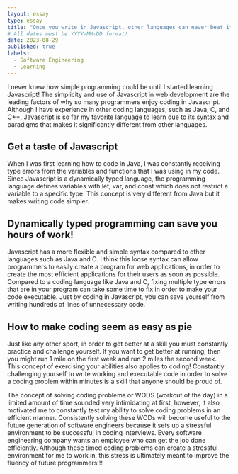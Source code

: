 ```yaml
---
layout: essay
type: essay
title: "Once you write in Javascript, other languages can never beat it!"
# All dates must be YYYY-MM-DD format!
date: 2023-08-29
published: true
labels:
  - Software Engineering
  - Learning
---
```


  I never knew how simple programming could be until I started learning Javascript! The simplicity and use of Javascript in web development are the leading factors of why so many programmers enjoy coding in Javascript. Although I have experience in other coding languages, such as Java, C, and C++, Javascript is so far my favorite language to learn due to its syntax and paradigms that makes it significantly different from other languages. 

## Get a taste of Javascript
  When I was first learning how to code in Java, I was constantly receiving type errors from the variables and functions that I was using in my code. Since Javascript is a dynamically typed language, the programming language defines variables with let, var, and const which does not restrict a variable to a specific type. This concept is very different from Java but it makes writing code simpler.

## Dynamically typed programming can save you hours of work!
  Javascript has a more flexible and simple syntax compared to other languages such as Java and C. I think this loose syntax can allow programmers to easily create a program for web applications, in order to create the most efficient applications for their users as soon as possible. Compared to a coding language like Java and C, fixing multiple type errors that are in your program can take some time to fix in order to make your code executable. Just by coding in Javascript, you can save yourself from writing hundreds of lines of unnecessary code. 

## How to make coding seem as easy as pie
  Just like any other sport, in order to get better at a skill you must constantly practice and challenge yourself.  If you want to get better at running, then you might run 1 mile on the first week and run 2 miles the second week. This concept of exercising your abilities also applies to coding! Constantly challenging yourself to write working and executable code in order to solve a coding problem within minutes is a skill that anyone should be proud of. 
  
  The concept of solving coding problems or WODS (workout of the day) in a limited amount of time sounded very intimidating at first, however, it also motivated me to constantly test my ability to solve coding problems in an efficient manner. Consistently solving these WODs will become useful to the future generation of software engineers because it sets up a stressful environment to be successful in coding interviews. Every software engineering company wants an employee who can get the job done efficiently. Although these timed coding problems can create a stressful environment for me to work in, this stress is ultimately meant to improve the fluency of future programmers!!!

